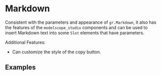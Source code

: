 # Markdown

Consistent with the parameters and appearance of `gr.Markdown`, it also has the features of the `modelscope_studio` components and can be used to insert Markdown text into some `Slot` elements that have parameters.

Additional Features:

- Can customize the style of the copy button.

## Examples

<demo name="basic"></demo>
<demo name="custom_copy_buttons"></demo>
